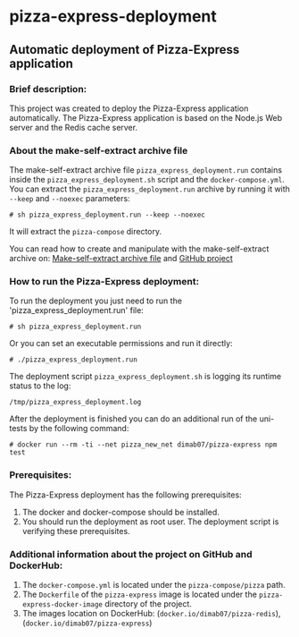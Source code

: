# pizza-express-deployment
## Automatic deployment of Pizza-Express application

### Brief description:
This project was created to deploy the Pizza-Express application automatically. The Pizza-Express application is based on the Node.js Web server and the Redis cache server.

### About the make-self-extract archive file
The make-self-extract archive file `pizza_express_deployment.run` contains inside the `pizza_express_deployment.sh` script and the `docker-compose.yml`.
You can extract the `pizza_express_deployment.run` archive by running it with `--keep` and `--noexec` parameters:
```
# sh pizza_express_deployment.run --keep --noexec
```
It will extract the `pizza-compose` directory.

You can read how to create and manipulate with the make-self-extract archive on:
[Make-self-extract archive file](https://makeself.io/) and 
[GitHub project](https://github.com/megastep/makeself)


### How to run the Pizza-Express deployment:

To run the deployment you just need to run the 'pizza_express_deployment.run' file:
```
# sh pizza_express_deployment.run
```

Or you can set an executable permissions and run it directly:
```
# ./pizza_express_deployment.run
```

The deployment script `pizza_express_deployment.sh` is logging its runtime status to the log:
```
/tmp/pizza_express_deployment.log
```

After the deployment is finished you can do an additional run of the uni-tests by the following command:
```
# docker run --rm -ti --net pizza_new_net dimab07/pizza-express npm test
```

### Prerequisites:

The Pizza-Express deployment has the following prerequisites:
1. The docker and docker-compose should be installed.
2. You should run the deployment as root user.
The deployment script is verifying these prerequisites.

### Additional information about the project on GitHub and DockerHub:

1. The `docker-compose.yml` is located under the `pizza-compose/pizza` path. 
2. The `Dockerfile` of the `pizza-express` image is located under the `pizza-express-docker-image` directory of the project.
3. The images location on DockerHub:
  (`docker.io/dimab07/pizza-redis`), (`docker.io/dimab07/pizza-express`)
